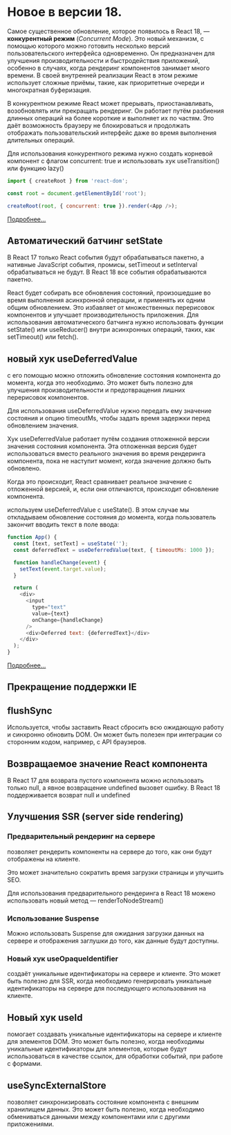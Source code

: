# Новое в версии 18.

Самое существенное обновление, которое появилось в React 18, — **конкурентный режим** (_Concurrent Mode_). Это новый механизм, с помощью которого можно готовить несколько версий пользовательского интерфейса одновременно. Он предназначен для улучшения производительности и быстродействия приложений, особенно в случаях, когда рендеринг компонентов занимает много времени. В своей внутренней реализации React в этом режиме использует сложные приёмы, такие, как приоритетные очереди и многократная буферизация.

В конкурентном режиме React может прерывать, приостанавливать, возобновлять или прекращать рендеринг. Он работает путём разбиения длинных операций на более короткие и выполняет их по частям. Это даёт возможность браузеру не блокироваться и продолжать отображать пользовательский интерфейс даже во время выполнения длительных операций.

Для использования конкурентного режима нужно создать корневой компонент с флагом concurrent: true и использовать хук useTransition() или функцию lazy()

```js
import { createRoot } from 'react-dom';

const root = document.getElementById('root');

createRoot(root, { concurrent: true }).render(<App />);
```

[Подробнее...](https://vk.com/@habr-react-18-chto-pomenyalos)

## Автоматический батчинг setState

В React 17 только React события будут обрабатываться пакетно, а нативные JavaScript события, промисы, setTimeout и setInterval обрабатываться не будут. В React 18 все события обрабатываются пакетно.

React будет собирать все обновления состояний, произошедшие во время выполнения асинхронной операции, и применять их одним общим обновлением.
Это избавляет от множественных перерисовок компонентов и улучшает производительность приложения. Для использования автоматического батчинга нужно использовать функции setState() или useReducer() внутри асинхронных операций, таких, как setTimeout() или fetch().

## новый хук useDeferredValue

с его помощью можно отложить обновление состояния компонента до момента, когда это необходимо. Это может быть полезно для улучшения производительности и предотвращения лишних перерисовок компонентов.

Для использования useDeferredValue нужно передать ему значение состояния и опцию timeoutMs, чтобы задать время задержки перед обновлением значения.

Хук useDeferredValue работает путём создания отложенной версии значения состояния компонента. Эта отложенная версия будет использоваться вместо реального значения во время рендеринга компонента, пока не наступит момент, когда значение должно быть обновлено.

Когда это происходит, React сравнивает реальное значение с отложенной версией, и, если они отличаются, происходит обновление компонента.

используем useDeferredValue с useState(). В этом случае мы откладываем обновление состояния до момента, когда пользователь закончит вводить текст в поле ввода:

```js
function App() {
  const [text, setText] = useState('');
  const deferredText = useDeferredValue(text, { timeoutMs: 1000 });

  function handleChange(event) {
    setText(event.target.value);
  }

  return (
    <div>
      <input
        type="text"
        value={text}
        onChange={handleChange}
      />
      <div>Deferred text: {deferredText}</div>
    </div>
  );
}
```

[Подробнее...](https://reactdev.ru/reference/react/useDeferredValue/#indicating-that-the-content-is-stale)

## Прекращение поддержки IE

## flushSync

Используется, чтобы заставить React сбросить всю ожидающую работу и синхронно обновить DOM.
Он может быть полезен при интеграции со сторонним кодом, например, с API браузеров.

## Возвращаемое значение React компонента

В React 17 для возврата пустого компонента можно использовать только null, а явное возвращение undefined вызовет ошибку. В React 18 поддерживается возврат null и undefined

## Улучшения SSR (server side rendering)

### Предварительный рендеринг на сервере

позволяет рендерить компоненты на сервере до того, как они будут отображены на клиенте.

Это может значительно сократить время загрузки страницы и улучшить SEO.

Для использования предварительного рендеринга в React 18 можено использовать новый метод — renderToNodeStream()

### Использование Suspense

Можно использовать Suspense для ожидания загрузки данных на сервере и отображения заглушки до того, как данные будут доступны.

### Новый хук **useOpaqueIdentifier**

создаёт уникальные идентификаторы на сервере и клиенте. Это может быть полезно для SSR, когда необходимо генерировать уникальные идентификаторы на сервере для последующего использования на клиенте.

## Новый хук **useId**

помогает создавать уникальные идентификаторы на сервере и клиенте для элементов DOM. Это может быть полезно, когда необходимы уникальные идентификаторы для элементов, которые будут использоваться в качестве ссылок, для обработки событий, при работе с формами.

## **useSyncExternalStore**

позволяет синхронизировать состояние компонента с внешним хранилищем данных. Это может быть полезно, когда необходимо обмениваться данными между компонентами или с другими приложениями.
